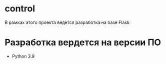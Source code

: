 # control

В рамках этого проекта ведется разработка на базе Flask


# Разработка вердется на версии ПО
* Python 3.9